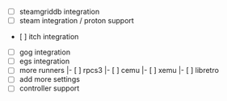  - [ ] steamgriddb integration
 - [ ] steam integration / proton support
 - [ ] itch integration
 - [ ] gog integration
 - [ ] egs integration
 - [ ] more runners
   |- [ ] rpcs3
   |- [ ] cemu
   |- [ ] xemu
   |- [ ] libretro
 - [ ] add more settings
 - [ ] controller support

